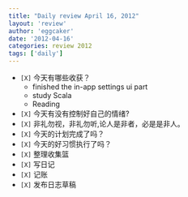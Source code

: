 ```yaml
---
title: "Daily review April 16, 2012" 
layout: 'review'
author: 'eggcaker'
date: '2012-04-16'
categories: review 2012
tags: ['daily']
---
```



  * `[X]` 今天有哪些收获？ 
    * finished the in-app settings ui part 
    * study Scala 
    * Reading 
  * `[X]` 今天有没有控制好自己的情绪? 
  * `[X]` 非礼勿视，非礼勿听,论人是非者，必是是非人。 
  * `[X]` 今天的计划完成了吗？ 
  * `[X]` 今天的好习惯执行了吗？ 
  * `[X]` 整理收集篮 
  * `[X]` 写日记 
  * `[X]` 记账 
  * `[X]` 发布日志草稿 

